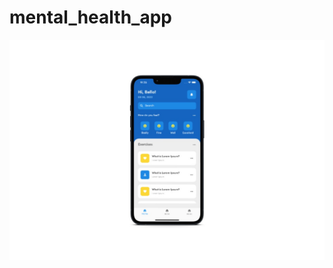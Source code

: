 # mental_health_app

![mental_health_app](https://github.com/roufy235/ui-ux/blob/main/assets/mock.jpg?raw=true)
